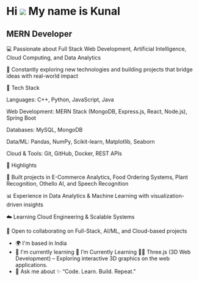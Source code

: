 Hi ![](https://user-images.githubusercontent.com/18350557/176309783-0785949b-9127-417c-8b55-ab5a4333674e.gif) My name is Kunal
==============================================================================================================================

MERN Developer
--------------

💻 Passionate about Full Stack Web Development, Artificial Intelligence, Cloud Computing, and Data Analytics

🚀 Constantly exploring new technologies and building projects that bridge ideas with real-world impact

🔧 Tech Stack

Languages: C++, Python, JavaScript, Java

Web Development: MERN Stack (MongoDB, Express.js, React, Node.js), Spring Boot

Databases: MySQL, MongoDB

Data/ML: Pandas, NumPy, Scikit-learn, Matplotlib, Seaborn

Cloud & Tools: Git, GitHub, Docker, REST APIs

📌 Highlights

🌱 Built projects in E-Commerce Analytics, Food Ordering Systems, Plant Recognition, Othello AI, and Speech Recognition

📊 Experience in Data Analytics & Machine Learning with visualization-driven insights

☁️ Learning Cloud Engineering & Scalable Systems

🤝 Open to collaborating on Full-Stack, AI/ML, and Cloud-based projects

* 🌍  I'm based in India
* 🧠  I'm currently learning 🌱 I’m Currently Learning 🧑‍💻 Three.js (3D Web Development) – Exploring interactive 3D graphics on the web applications.
* 💬  Ask me about ✨ “Code. Learn. Build. Repeat.”
